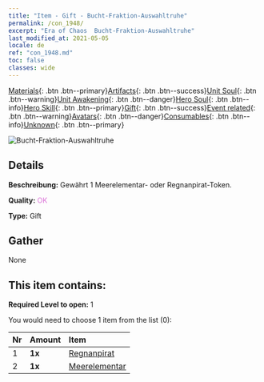 ```yaml
---
title: "Item - Gift - Bucht-Fraktion-Auswahltruhe"
permalink: /con_1948/
excerpt: "Era of Chaos  Bucht-Fraktion-Auswahltruhe"
last_modified_at: 2021-05-05
locale: de
ref: "con_1948.md"
toc: false
classes: wide
---
```

 [Materials](/ItemsDE/){: .btn .btn--primary}[Artifacts](/ItemsDE/Artifacts/){: .btn .btn--success}[Unit Soul](/ItemsDE/UnitSoul/){: .btn .btn--warning}[Unit Awakening](/ItemsDE/UnitAwakening/){: .btn .btn--danger}[Hero Soul](/ItemsDE/HeroSoul/){: .btn .btn--info}[Hero Skill](/ItemsDE/HeroSkill/){: .btn .btn--primary}[Gift](/ItemsDE/Gift/){: .btn .btn--success}[Event related](/ItemsDE/Events/){: .btn .btn--warning}[Avatars](/ItemsDE/Avatars/){: .btn .btn--danger}[Consumables](/ItemsDE/Consumables/){: .btn .btn--info}[Unknown](/ItemsDE/Unknown/){: .btn .btn--primary}

 ![Bucht-Fraktion-Auswahltruhe](/images/t/i_904010.png)

## Details
 **Beschreibung:** Gewährt 1 Meerelementar- oder Regnanpirat-Token.

 **Quality:** <span style="color: #DA70D6">OK</span>

 **Type:** Gift

## Gather

  None

## This item contains:

 **Required Level to open:** 1

 You would need to choose 1 item from the list (0):

  | Nr | Amount |     Item    |
  |:---|:-------|:------------|
  | 1 |  **1x** | [Regnanpirat](/ItemsDE/unt_273/) |  | 
  | 2 |  **1x** | [Meerelementar](/ItemsDE/unt_275/) |  | 
